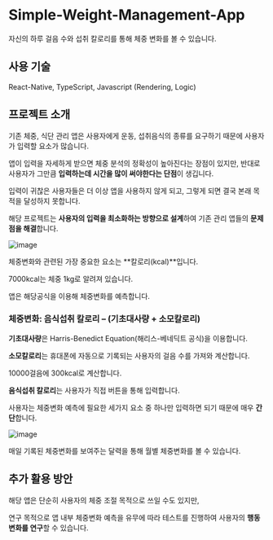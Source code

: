 # Simple-Weight-Management-App

자신의 하루 걸음 수와 섭취 칼로리를 통해 체중 변화를 볼 수 있습니다.

## 사용 기술

React-Native, TypeScript, Javascript (Rendering, Logic)

## 프로젝트 소개

기존 체중, 식단 관리 앱은 사용자에게 운동, 섭취음식의 종류를 요구하기 때문에 사용자가 입력할 요소가 많습니다.

앱이 입력을 자세하게 받으면 체중 분석의 정확성이 높아진다는 장점이 있지만, 반대로 사용자가 그만큼 **입력하는데 시간을 많이 써야한다는 단점**이 생깁니다.

입력이 귀찮은 사용자들은 더 이상 앱을 사용하지 않게 되고, 그렇게 되면 결국 본래 목적을 달성하지 못합니다.

해당 프로젝트는 **사용자의 입력을 최소화하는 방향으로 설계**하여 기존 관리 앱들의 **문제점을 해결**합니다.

  ![image](https://user-images.githubusercontent.com/33623078/175284061-8faeef80-ea43-472a-9829-09ca8494fb5f.png)

체중변화와 관련된 가장 중요한 요소는 **칼로리(kcal)**입니다.

7000kcal는 체중 1kg로 알려져 있습니다.

앱은 해당공식을 이용해 체중변화를 예측합니다.

### 체중변화: 음식섭취 칼로리 – (기초대사량 + 소모칼로리)

**기초대사량**은 Harris-Benedict Equation(해리스-베네딕트 공식)을 이용합니다.

**소모칼로리**는 휴대폰에 자동으로 기록되는 사용자의 걸음 수를 가져와 계산합니다.

10000걸음에 300kcal로 계산합니다.

**음식섭취 칼로리**는 사용자가 직접 버튼을 통해 입력합니다.

사용자는 체중변화 예측에 필요한 세가지 요소 중 하나만 입력하면 되기 때문에 매우 **간단**합니다.

![image](https://user-images.githubusercontent.com/33623078/175284695-fd564960-05aa-48fd-8b8a-639df151fc2e.png)

매일 기록된 체중변화를 보여주는 달력을 통해 월별 체중변화를 볼 수 있습니다.

## 추가 활용 방안
해당 앱은 단순히 사용자의 체중 조절 목적으로 쓰일 수도 있지만,

연구 목적으로 앱 내부 체중변화 예측을 유무에 따라 테스트를 진행하여 사용자의 **행동 변화를 연구**할 수 있습니다.

